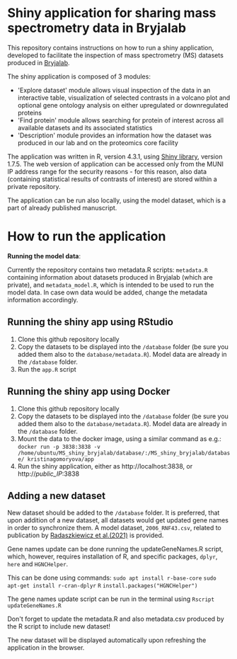 # Shiny application for sharing mass spectrometry data in Bryjalab

This repository contains instructions on how to run a shiny application, developed to facilitate the inspection of mass spectrometry (MS) datasets produced in [Bryjalab](https://github.com/bryjalab).

The shiny application is composed of 3 modules:

- 'Explore dataset' module allows visual inspection of the data in an interactive table, visualization of selected contrasts in a volcano plot and optional gene ontology analysis on either upregulated or downregulated proteins
- 'Find protein' module allows searching for protein of interest across all available datasets and its associated statistics
- 'Description' module provides an information how the dataset was produced in our lab and on the proteomics core facility

The application was written in R, version 4.3.1, using [Shiny library](https://shiny.posit.co/), version 1.7.5. The web version of application can be accessed only from the MUNI IP address range for the security reasons - for this reason, also data (containing statistical results of contrasts of interest) are stored within a private repository. 

The application can be run also locally, using the model dataset, which is a part of already published manuscript.

# How to run the application

**Running the model data**: 

Currently the repository contains two metadata.R scripts: `metadata.R` containing information about datasets produced in Bryjalab (which are private), and `metadata_model.R`, which is intended to be used to run the model data. In case own data would be added, change the metadata information accordingly.

## Running the shiny app using RStudio

1. Clone this github repository locally
2. Copy the datasets to be displayed into the `/database` folder (be sure you added them also to the `database/metadata.R`). Model data are already in the `/database` folder.
3. Run the `app.R` script

## Running the shiny app using Docker

1. Clone this github repository locally 
2. Copy the datasets to be displayed into the `/database` folder (be sure you added them also to the `database/metadata.R`). Model data are already in the `/database` folder.
3. Mount the data to the docker image, using a similar command as e.g.:
`docker run -p 3838:3838 -v /home/ubuntu/MS_shiny_bryjalab/database/:/MS_shiny_bryjalab/database/ kristinagomoryova/app`
4. Run the shiny application, either as http://localhost:3838, or http://*public_IP*:3838

## Adding a new dataset
New dataset should be added to the `/database` folder. It is preferred, that upon addition of a new dataset, all datasets would get updated gene names in order to synchronize them. A model dataset, `2006_RNF43.csv`, related to publication by [Radaszkiewicz et al.(2021)](https://elifesciences.org/articles/65759) is provided.

Gene names update can be done running the updateGeneNames.R script, which, however, requires installation of R, and specific packages, `dplyr`, `here` and `HGNCHelper`. 

This can be done using commands:
`sudo apt install r-base-core`
`sudo apt-get install r-cran-dplyr`
`R`
`install.packages("HGNCHelper")`

The gene names update script can be run in the terminal using `Rscript updateGeneNames.R`

Don't forget to update the metadata.R and also metadata.csv produced by the R script to include new dataset! 

The new dataset will be displayed automatically upon refreshing the application in the browser.


